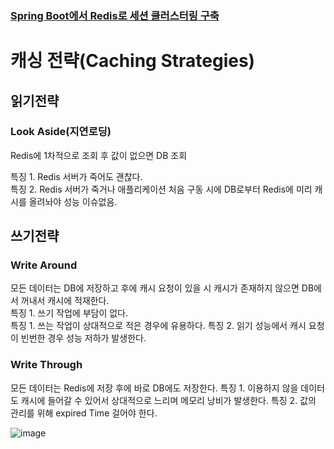 ### [Spring Boot에서 Redis로 세션 클러스터링 구축](https://stir.tistory.com/256)


# 캐싱 전략(Caching Strategies)

## 읽기전략   
   
### Look Aside(지연로딩)   
   
Redis에 1차적으로 조회 후 값이 없으면 DB 조회   
   
특징 1. Redis 서버가 죽어도 괜찮다.   
특징 2. Redis 서버가 죽거나 애플리케이션 처음 구동 시에 DB로부터 Redis에 미리 캐시를 올려놔야 성능 이슈없음.   

## 쓰기전략

### Write Around
모든 데이터는 DB에 저장하고 후에 캐시 요청이 있을 시 캐시가 존재하지 않으면 DB에서 꺼내서 캐시에 적재한다.   
특징 1. 쓰기 작업에 부담이 없다.   
특징 1. 쓰는 작업이 상대적으로 적은 경우에 유용하다.
특징 2. 읽기 성능에서 캐시 요청이 빈번한 경우 성능 저하가 발생한다.

### Write Through

모든 데이터는 Redis에 저장 후에 바로 DB에도 저장한다.
특징 1. 이용하지 않을 데이터도 캐시에 들어갈 수 있어서 상대적으로 느리며 메모리 낭비가 발생한다.
특징 2. 값의 관리를 위해 expired Time 걸어야 한다.

![image](https://github.com/stir084/RedisStudy/assets/47946124/17cc3ff1-1b30-4917-9d03-5184764baea2)
